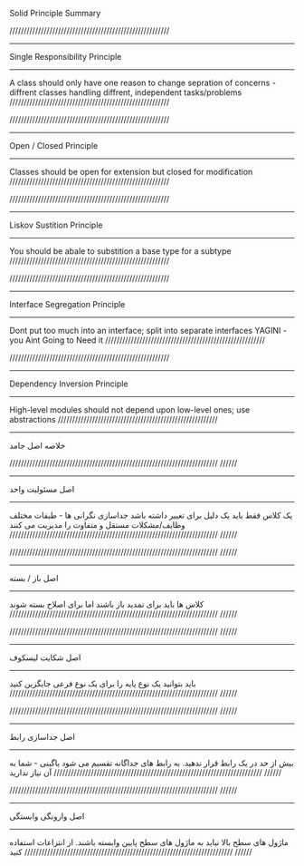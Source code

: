 Solid Principle Summary

////////////////////////////////////////////////////////
*******************************************************
Single Responsibility Principle
*******************************************************
A class should only have one reason to change 
sepration of concerns - diffrent classes handling diffrent, independent tasks/problems
////////////////////////////////////////////////////////

////////////////////////////////////////////////////////
*******************************************************
Open / Closed Principle
*******************************************************
Classes should be open for extension but closed for modification
////////////////////////////////////////////////////////

////////////////////////////////////////////////////////
*******************************************************
Liskov Sustition Principle 
*******************************************************
You should be abale to substition a base type for a subtype
////////////////////////////////////////////////////////


////////////////////////////////////////////////////////
*******************************************************
Interface Segregation Principle 
*******************************************************
Dont put too much into an interface; split into separate interfaces
YAGINI - you Aint Going to Need it 
////////////////////////////////////////////////////////

////////////////////////////////////////////////////////
*******************************************************
Dependency Inversion Principle 
*******************************************************
High-level modules should not depend upon low-level ones; use abstractions 
////////////////////////////////////////////////////////

*******************************************************************************************************

خلاصه اصل جامد

///////////////////////////////////////////////////////////////////////// //////
********************************************** *****
اصل مسئولیت واحد
********************************************** *****
یک کلاس فقط باید یک دلیل برای تغییر داشته باشد
جداسازی نگرانی ها - طبقات مختلف وظایف/مشکلات مستقل و متفاوت را مدیریت می کنند
///////////////////////////////////////////////////////////////////////// //////

///////////////////////////////////////////////////////////////////////// //////
********************************************** *****
اصل باز / بسته
********************************************** *****
کلاس ها باید برای تمدید باز باشند اما برای اصلاح بسته شوند
///////////////////////////////////////////////////////////////////////// //////

///////////////////////////////////////////////////////////////////////// //////
********************************************** *****
اصل شکایت لیسکوف
********************************************** *****
باید بتوانید یک نوع پایه را برای یک نوع فرعی جایگزین کنید
///////////////////////////////////////////////////////////////////////// //////


///////////////////////////////////////////////////////////////////////// //////
********************************************** *****
اصل جداسازی رابط
********************************************** *****
بیش از حد در یک رابط قرار ندهید. به رابط های جداگانه تقسیم می شود
یاگینی - شما به آن نیاز ندارید
///////////////////////////////////////////////////////////////////////// //////

///////////////////////////////////////////////////////////////////////// //////
********************************************** *****
اصل وارونگی وابستگی
********************************************** *****
ماژول های سطح بالا نباید به ماژول های سطح پایین وابسته باشند. از انتزاعات استفاده کنید
///////////////////////////////////////////////////////////////////////// //////
